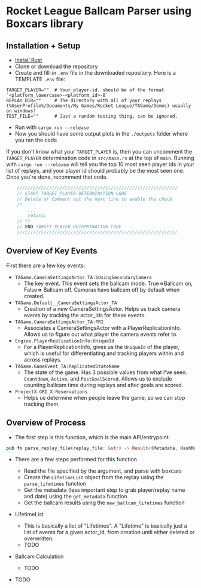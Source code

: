 # Rocket League Ballcam Parser using Boxcars library

## Installation + Setup

- [Install Rust](https://doc.rust-lang.org/book/ch01-01-installation.html)
- Clone or download the repository
- Create and fill-in `.env` file in the downloaded repository. Here is a TEMPLATE `.env` file:
```
TARGET_PLAYER=""  # Your player-id. should be of the format `<platform_lowercase>-<platform_id>-0`
REPLAY_DIR=""     # The directory with all of your replays (%UserProfile%/Documents/My Games/Rocket League/TAGame/Demos) usually on windows?
TEST_FILE=""      # Just a random testing thing, can be ignored.
```
- Run with `cargo run --release`
- Now you should have some output plots in the `./outputs` folder where you ran the code

If you don't know what your `TARGET_PLAYER` is, then you can uncomment the `TARGET_PLAYER` determination code in `src/main.rs` at the top of `main`. Running with `cargo run --release` will tell you the top 10 most seen player ids in your list of replays, and your player id should probably be the most seen one. Once you're done, recomment that code.
```rust
    ////////////////////////////////////////////////////////////
    // START TARGET_PLAYER DETERMINATION CODE
    // Delete or Comment out the next line to enable the check
    /*
        ...
        return;
    // */
    // END TARGET_PLAYER DETERMINATION CODE
    ////////////////////////////////////////////////////////////
```

## Overview of Key Events

First there are a few key events:
- `TAGame.CameraSettingsActor_TA:bUsingSecondaryCamera`
    - The key event. This event sets the ballcam mode. True=>Ballcam on, False=> Ballcam off. Cameras have ballcam off by default when created.
- `TAGame.Default__CameraSettingsActor_TA`
    - Creation of a new CameraSettingsActor. Helps us track camera events by tracking the actor_ids for these events.
- `TAGame.CameraSettingsActor_TA:PRI`
    - Associates a CameraSettingsActor with a PlayerReplicationInfo. Allows us to figure out what player the camera events refer to.
- `Engine.PlayerReplicationInfo:UniqueId`
    - For a PlayerReplicationInfo, gives us the `UniqueId` of the player, which is useful for differentiating and tracking players within and across replays.
- `TAGame.GameEvent_TA:ReplicatedStateName`
    - The state of the game. Has 3 possible values from what I've seen. `Countdown`, `Active`, and `PostGoalScored`. Allows us to exclude counting ballcam time during replays and after goals are scored.
- `ProjectX.GRI_X:Reservations`
    - Helps us determine when people leave the game, so we can stop tracking them

## Overview of Process

- The first step is this function, which is the main API/entrypoint:
```rust
pub fn parse_replay_file(replay_file: &str) -> Result<(Metadata, HashMap<UniqueId, PlayerResult>), ()> { /* ... */ }
```
- There are a few steps performed for this function
    - Read the file specified by the argument, and parse with boxcars
    - Create the `LifetimeList` object from the replay using the `parse_lifetimes` function
    - Get the metadata (less important step to grab player/replay name and date) using the `get_metadata` function
    - Get the ballcam results using the `new_ballcam_lifetimes` function

- LifetimeList
    - This is basically a list of "Lifetimes". A "Lifetime" is basically just a list of events for a given actor_id, from creation until either deleted or overwritten.
    - TODO
- Ballcam Calculation
    - TODO
- TODO
